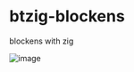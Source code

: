 # btzig-blockens
 blockens with zig

![image](https://github.com/btipling/btzig-blockens/assets/249641/fb1dd3e1-a438-438e-96e3-0009c0084ac4)

